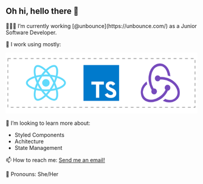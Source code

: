 ## Oh hi, hello there 👋

<p>👩🏻‍💻 I’m currently working [@unbounce](https://unbounce.com/) as a Junior Software Developer. </p>

<p>💽 I work using mostly: </p>

<a href="#"><img src="https://github.com/brunagarcia/brunagarcia/blob/master/icons.svg" width="560px"/></a>

<p>🤔 I’m looking to learn more about:</p>

- Styled Components
- Achitecture
- State Management

<p>📫 How to reach me: <a href="mailto:garciabrunap@gmail.com">Send me an email!</a></p>

<p>🌈 Pronouns: She/Her </p>
